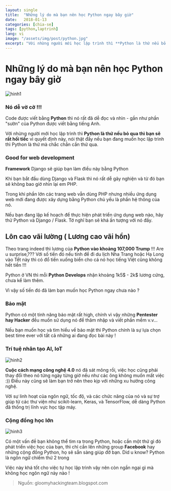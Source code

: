 ```yaml
---
layout: single
title:  "Những lý do mà bạn nên học Python ngay bây giờ"
date:   2018-01-13
categories: [chia-se]
tags: [python,laptrinh]
lang: vi
image: "/assets/img/post/python.jpg"
excerpt: "Với nhừng người mới học lập trình thì **Python là thứ nếu bỏ qua thì bạn sẽ rất hối tiếc** vì quyết định này, nói thật đấy nếu bạn đang muốn học lập trình thì Python là thứ mà chắc chắn cần thử qua"
---
```


# Những lý do mà bạn nên học Python ngay bây giờ

![hinh1](https://3.bp.blogspot.com/-dnkavyywDLk/Wlmw9Da2ODI/AAAAAAAAB-0/eGv6XPio-fcDAPp5Dfk5sNqxbFciHFz6gCLcBGAs/s1600/CM_FCzGUAAQyQAt.jpg)

### Nó dễ vờ cờ !!!
Code được viết bằng **Python** thì nó rất đã dễ đọc và nhìn - gần như phần "sườn" của Python được viết bằng tiếng Anh.

Với nhừng người mới học lập trình thì **Python là thứ nếu bỏ qua thì bạn sẽ rất hối tiếc** vì quyết định này, nói thật đấy nếu bạn đang muốn học lập trình thì Python là thứ mà chắc chắn cần thử qua.

### Good for web development
**Framework** Django sẽ giúp bạn làm điều này bằng Python

Khi bạn bắt đầu dùng Django và Flask thì nó rất dễ gây nghiện và từ đó bạn sẽ không bao giờ nhìn lại em PHP.

Trong khi phần lớn các trang web vẫn dùng PHP nhưng nhiều ứng dụng web mới đang được xây dựng bằng Python chủ yếu là phần hệ thông của nó.

Nếu bạn đang lập kế hoạch để thực hiện phát triển ứng dụng web nào, hãy thử Python và Django / Flask. Tớ nghĩ bạn sẽ khá ấn tượng với nó đấy.

## Lôn cao vãi lường ( Lương cao vãi hồn)

Theo trang indeed thì lương của **Python vào khoảng 107,000 Trump** !!! Are u surprise,??? Với số tiền đó nếu tính để đi du lịch Nha Trang hoặc Hạ Long vào Tết này thì có đổ tiền xuống biển cho cá nó học tiếng Việt cũng không hết tiền !!!

Python ở VN thì mỗi **Python Develops** nhận khoảng 1k5$ - 2k$ lương cứng, chưa kể làm thêm.

Vì vậy số tiền đó đã làm bạn muốn học Python ngay chưa nào ?

### Bảo mật

Python có một tính năng bảo mật rất high, chính vì vậy những **Pentester hay Hacker** đều muốn sử dụng nó để thâm nhập và viết phần mềm v.v...

Nếu bạn muốn học và tìm hiểu về bảo mật thì Python chính là sự lựa chọn best time ever với tất cả những ai đang đọc bài này !

### Trí tuệ nhân tạo AI, IoT

![hinh2](https://4.bp.blogspot.com/-NpwWgPk9VVM/WlmwhJjtbkI/AAAAAAAAB-s/P1AWYHgjMKUTaBbVK22-5y77vCuWqDM6wCLcBGAs/s640/ai-digital-voices-796x398.jpg)

**Cuộc cách mạng công nghệ 4.0** nó đã sát mông rồi, việc học cũng phải thay đổi theo nó từng ngày từng giờ nếu như các ông không muốn mất việc :)) Điều này cũng sẽ làm bạn trở nên theo kịp với những xu hướng công nghệ.

Với sự linh hoạt của ngôn ngữ, tốc độ, và các chức năng của nó và sự trợ giúp từ các thư viện như scikit-learn, Keras, và TensorFlow, dễ dàng Python đã thống trị lĩnh vực học tập máy.

### Cộng đồng học lớn

![hinh3](https://2.bp.blogspot.com/-OxX_6wO7oeQ/WlmwWybBqpI/AAAAAAAAB-o/GD9E0B-FFTEVtmrklhKUFLrFR7EltfUAACLcBGAs/s400/6a0105360ba1c6970c01bb09a1646b970d-800wi.png)

Có một vấn đề bạn không thể tìm ra trong Python, hoặc cần một thứ gì đó phát triển việc học của bạn, thì chỉ cần lên những group **Facebook** hay những cộng đồng Python, họ sẽ sẵn sàng giúp đỡ bạn. Did u know? Python là ngôn ngữ chiếm thứ 2 trong 

Việc này khá tốt cho việc tự học lập trình vậy nên còn ngần  ngại gì mà không học ngôn ngữ này nào !

>Nguồn: gloomyhackingteam.blogspot.com